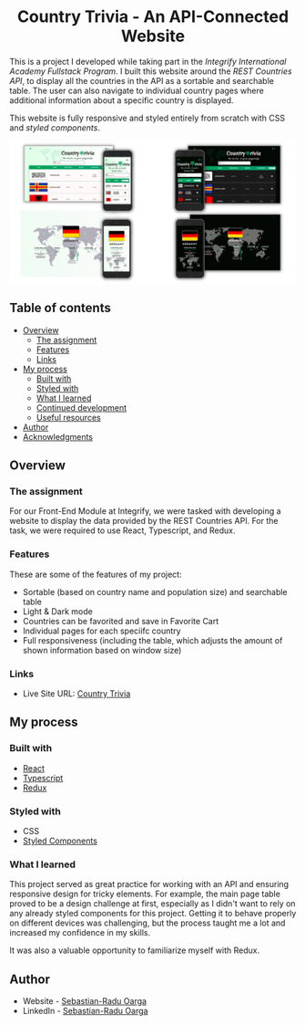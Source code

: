 <h1 align="center">Country Trivia - An API-Connected Website</h1>

This is a project I developed while taking part in the _Integrify International Academy Fullstack Program_. I built this website around the _REST Countries API_, to display all the countries in the API as a sortable and searchable table. The user can also navigate to individual country pages where additional information about a specific country is displayed.

This website is fully responsive and styled entirely from scratch with CSS and _styled components_.

<p align="center"><img src="./public/preview2.png" alt="image preview of country trivia" align="center"><p>

## Table of contents

- [Overview](#overview)
  - [The assignment](#the-assignment)
  - [Features](#features)
  - [Links](#links)
- [My process](#my-process)
  - [Built with](#built-with)
  - [Styled with](#styled-with)
  - [What I learned](#what-i-learned)
  - [Continued development](#continued-development)
  - [Useful resources](#useful-resources)
- [Author](#author)
- [Acknowledgments](#acknowledgments)

## Overview

### The assignment

For our Front-End Module at Integrify, we were tasked with developing a website to display the data provided by the REST Countries API. For the task, we were required to use React, Typescript, and Redux.

### Features

These are some of the features of my project:

- Sortable (based on country name and population size) and searchable table
- Light & Dark mode
- Countries can be favorited and save in Favorite Cart
- Individual pages for each speciifc country
- Full responsiveness (including the table, which adjusts the amount of shown information based on window size)

### Links

- Live Site URL: [Country Trivia](https://countrytrivia.netlify.app/)

## My process

### Built with

- [React](https://reactjs.org/)
- [Typescript](https://www.typescriptlang.org/)
- [Redux](https://redux.js.org/)

### Styled with

- CSS
- [Styled Components](https://styled-components.com/)

### What I learned

This project served as great practice for working with an API and ensuring responsive design for tricky elements. For example, the main page table proved to be a design challenge at first, especially as I didn't want to rely on any already styled components for this project. Getting it to behave properly on different devices was challenging, but the process taught me a lot and increased my confidence in my skills.

It was also a valuable opportunity to familiarize myself with Redux.

## Author

- Website - [Sebastian-Radu Oarga](http://www.sebastianraduoarga.com)
- LinkedIn - [Sebastian-Radu Oarga](https://www.linkedin.com/in/sebastianoarga/)
